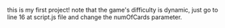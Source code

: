 this is my first project!
note that the game's difficulty is dynamic, just go to line 16 at script.js file and change the numOfCards parameter.
